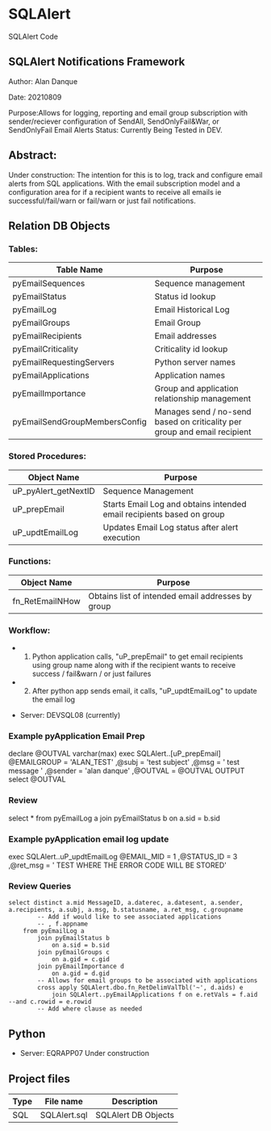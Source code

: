# SQLAlert
SQLAlert Code

## SQLAlert Notifications Framework

Author: Alan Danque

Date:	20210809

Purpose:Allows for logging, reporting and email group subscription with sender/reciever configuration of SendAll, SendOnlyFail&War, or SendOnlyFail Email Alerts
Status: Currently Being Tested in DEV.


## Abstract:

Under construction: The intention for this is to log, track and configure email alerts from SQL applications. With the email subscription model and a configuration area for if a recipient wants to receive all emails ie successful/fail/warn or fail/warn or just fail notifications.


## Relation DB Objects
### Tables:
| Table Name | Purpose |
| ----- | ------ | 
| pyEmailSequences | Sequence management |
| pyEmailStatus | Status id lookup | 
| pyEmailLog | Email Historical Log | 
| pyEmailGroups | Email Group | 
| pyEmailRecipients | Email addresses | 
| pyEmailCriticality | Criticality id lookup | 
| pyEmailRequestingServers | Python server names | 
| pyEmailApplications | Application names | 
| pyEmailImportance | Group and application relationship management | 
| pyEmailSendGroupMembersConfig	| Manages send / no-send based on criticality per group and email recipient | 

### Stored Procedures:
| Object Name | Purpose |
| ----- | ------ | 
| uP_pyAlert_getNextID | Sequence Management | 
| uP_prepEmail | Starts Email Log and obtains intended email recipients based on group | 
| uP_updtEmailLog | Updates Email Log status after alert execution |

### Functions:
| Object Name | Purpose |
| ----- | ------ | 
| fn_RetEmailNHow | Obtains list of intended email addresses by group |

### Workflow:

- 1. Python application calls, "uP_prepEmail" to get email recipients using group name along with if the recipient wants to receive success / fail&warn / or just failures

- 2. After python app sends email, it calls, "uP_updtEmailLog" to update the email log

- Server: DEVSQL08 (currently)

### Example pyApplication Email Prep 
declare @OUTVAL varchar(max)
exec SQLAlert..[uP_prepEmail] 
	 @EMAILGROUP = 'ALAN_TEST'
	,@subj = 'test subject'
	,@msg = ' test message '
	,@sender = 'alan danque'
	,@OUTVAL = @OUTVAL OUTPUT
select @OUTVAL 

### Review 
select * 
	from pyEmailLog a
		join pyEmailStatus b
			on a.sid = b.sid

### Example pyApplication email log update
exec SQLAlert..uP_updtEmailLog
	 @EMAIL_MID = 1
	,@STATUS_ID = 3
	,@ret_msg = ' TEST WHERE THE ERROR CODE WILL BE STORED'

### Review Queries
```
select distinct a.mid MessageID, a.daterec, a.datesent, a.sender, a.recipients, a.subj, a.msg, b.statusname, a.ret_msg, c.groupname
		-- Add if would like to see associated applications
		-- , f.appname
	from pyEmailLog a
		join pyEmailStatus b
			on a.sid = b.sid
		join pyEmailGroups c
			on a.gid = c.gid
		join pyEmailImportance d
			on a.gid = d.gid
		-- Allows for email groups to be associated with applications
		cross apply SQLAlert.dbo.fn_RetDelimValTbl('~', d.aids) e
			join SQLAlert..pyEmailApplications f on e.retVals = f.aid --and c.rowid = e.rowid
		-- Add where clause as needed
```

## Python
- Server: EQRAPP07
Under construction



## Project files
| Type | File name | Description |
| ----- | ------ | ------ |
| SQL | SQLAlert.sql | SQLAlert DB Objects |


